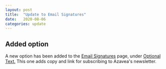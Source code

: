 ```yaml
---
layout: post
title:  "Update to Email Signatures"
date:   2020-08-06
categories: update
---
```


## Added option
A new option has been added to the [Email Signatures](/communication/email-signature.html) page, under [Optional Text.](/communication/email-signature.html#optional-text) This one adds copy and link for subscribing to Azavea's newsletter. 
